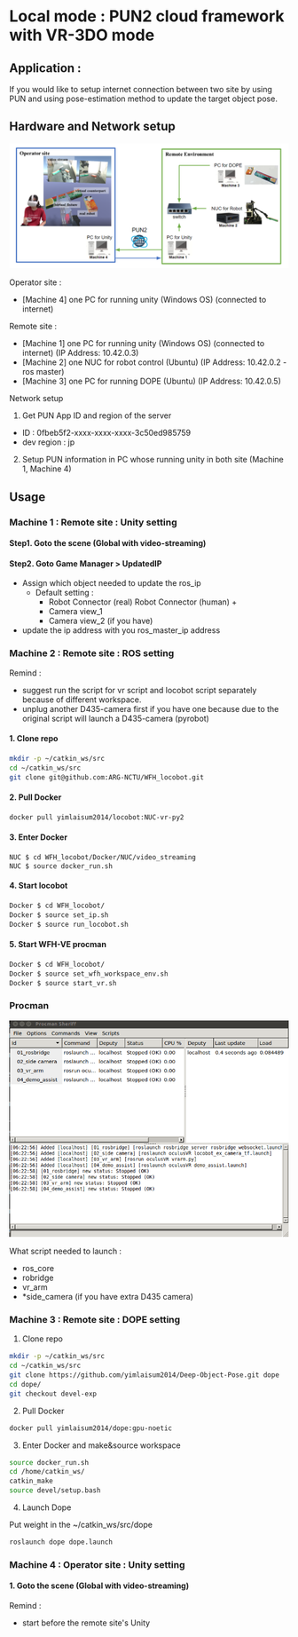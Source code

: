 # Local mode :  PUN2 cloud framework with VR-3DO mode

## Application : 
If you would like to setup internet connection between two site by using PUN and using pose-estimation method to update the target object pose.

## Hardware and Network setup
![Global_w_VS.](Figures/global_w_3do.PNG)

Operator site : 
- [Machine 4] one PC for running unity (Windows OS) (connected to internet)

Remote site : 
- [Machine 1] one PC for running unity (Windows OS) (connected to internet) (IP Address: 10.42.0.3)
- [Machine 2] one NUC for robot control (Ubuntu) (IP Address: 10.42.0.2 - ros master)
- [Machine 3] one PC for running DOPE (Ubuntu) (IP Address: 10.42.0.5)


Network setup
1. Get PUN App ID and region of the server
- ID : 0fbeb5f2-xxxx-xxxx-xxxx-3c50ed985759
- dev region : jp
2. Setup PUN information in PC whose running unity in both site (Machine 1, Machine 4)


## Usage

### Machine 1 : Remote site : Unity setting 

#### Step1. Goto the scene (Global with video-streaming)

#### Step2. Goto Game Manager > UpdatedIP
- Assign which object needed to update the ros_ip
    - Default setting : 
        - Robot Connector (real) Robot Connector (human) + 
        - Camera view_1 
        - Camera view_2 (if you have)
- update the ip address with you ros_master_ip address

### Machine 2 : Remote site : ROS setting 
Remind : 

- suggest run the script for vr script and locobot script separately because of different workspace.
- unplug another D435-camera first if you have one because due to the original script will launch a D435-camera (pyrobot)

#### 1. Clone repo

```bash
mkdir -p ~/catkin_ws/src
cd ~/catkin_ws/src
git clone git@github.com:ARG-NCTU/WFH_locobot.git
```

####  2. Pull Docker

``` bash
docker pull yimlaisum2014/locobot:NUC-vr-py2
```
#### 3. Enter Docker
```
NUC $ cd WFH_locobot/Docker/NUC/video_streaming
NUC $ source docker_run.sh
```

#### 4. Start locobot

```bash
Docker $ cd WFH_locobot/
Docker $ source set_ip.sh
Docker $ source run_locobot.sh
```

#### 5. Start WFH-VE procman
```bash
Docker $ cd WFH_locobot/
Docker $ source set_wfh_workspace_env.sh
Docker $ source start_vr.sh
```

### Procman
![vr_procman](Figures/vr_procman.png)

What script needed to launch :
- ros_core
- robridge
- vr_arm
- *side_camera (if you have extra D435 camera)

### Machine 3 : Remote site : DOPE setting

1. Clone repo

```bash
mkdir -p ~/catkin_ws/src
cd ~/catkin_ws/src
git clone https://github.com/yimlaisum2014/Deep-Object-Pose.git dope
cd dope/
git checkout devel-exp
```

2. Pull Docker

``` bash
docker pull yimlaisum2014/dope:gpu-noetic
```

3. Enter Docker and make&source workspace

```bash
source docker_run.sh
cd /home/catkin_ws/
catkin_make
source devel/setup.bash
```

4. Launch Dope

Put weight in the ~/catkin_ws/src/dope
```bash
roslaunch dope dope.launch
```


### Machine 4 : Operator site : Unity setting 

#### 1. Goto the scene (Global with video-streaming)
Remind : 

- start before the remote site's Unity

